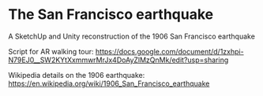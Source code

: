 # The San Francisco earthquake
A SketchUp and Unity reconstruction of the 1906 San Francisco earthquake

Script for AR walking tour: https://docs.google.com/document/d/1zxhpi-N79EJ0__SW2KYtXxmmwrMrJx4DoAyZlMzQnMk/edit?usp=sharing

Wikipedia details on the 1906 earthquake: https://en.wikipedia.org/wiki/1906_San_Francisco_earthquake

